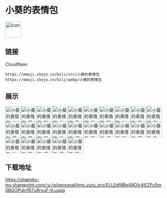 # 小葵的表情包
<img src="https://emoji.shojo.cn/bili/src/小葵的表情包/icon.png" width="50" height="50" alt="icon">

## 链接
Cloudflare:
```
https://emoji.shojo.cn/bili/src/小葵的表情包
https://emoji.shojo.cn/bili/webp/小葵的表情包
```
## 展示
<img src="https://emoji.shojo.cn/bili/src/小葵的表情包/小葵的表情包-上寿桃.png" width="50" height="50" alt="小葵的表情包-上寿桃"><img src="https://emoji.shojo.cn/bili/src/小葵的表情包/小葵的表情包-不跟你玩.png" width="50" height="50" alt="小葵的表情包-不跟你玩"><img src="https://emoji.shojo.cn/bili/src/小葵的表情包/小葵的表情包-刨地.png" width="50" height="50" alt="小葵的表情包-刨地"><img src="https://emoji.shojo.cn/bili/src/小葵的表情包/小葵的表情包-出去玩咯.png" width="50" height="50" alt="小葵的表情包-出去玩咯"><img src="https://emoji.shojo.cn/bili/src/小葵的表情包/小葵的表情包-喜欢.png" width="50" height="50" alt="小葵的表情包-喜欢"><img src="https://emoji.shojo.cn/bili/src/小葵的表情包/小葵的表情包-嗝.png" width="50" height="50" alt="小葵的表情包-嗝"><img src="https://emoji.shojo.cn/bili/src/小葵的表情包/小葵的表情包-就这.png" width="50" height="50" alt="小葵的表情包-就这"><img src="https://emoji.shojo.cn/bili/src/小葵的表情包/小葵的表情包-大声点.png" width="50" height="50" alt="小葵的表情包-大声点"><img src="https://emoji.shojo.cn/bili/src/小葵的表情包/小葵的表情包-亲亲.png" width="50" height="50" alt="小葵的表情包-亲亲"><img src="https://emoji.shojo.cn/bili/src/小葵的表情包/小葵的表情包-兔兔来咯.png" width="50" height="50" alt="小葵的表情包-兔兔来咯"><img src="https://emoji.shojo.cn/bili/src/小葵的表情包/小葵的表情包-开趴体.png" width="50" height="50" alt="小葵的表情包-开趴体"><img src="https://emoji.shojo.cn/bili/src/小葵的表情包/小葵的表情包-拜托拜托.png" width="50" height="50" alt="小葵的表情包-拜托拜托"><img src="https://emoji.shojo.cn/bili/src/小葵的表情包/小葵的表情包-屑屑你.png" width="50" height="50" alt="小葵的表情包-屑屑你"><img src="https://emoji.shojo.cn/bili/src/小葵的表情包/小葵的表情包-准备下班.png" width="50" height="50" alt="小葵的表情包-准备下班"><img src="https://emoji.shojo.cn/bili/src/小葵的表情包/小葵的表情包-打call.png" width="50" height="50" alt="小葵的表情包-打call"><img src="https://emoji.shojo.cn/bili/src/小葵的表情包/小葵的表情包-戳戳戳.png" width="50" height="50" alt="小葵的表情包-戳戳戳"><img src="https://emoji.shojo.cn/bili/src/小葵的表情包/小葵的表情包-清楚系.png" width="50" height="50" alt="小葵的表情包-清楚系"><img src="https://emoji.shojo.cn/bili/src/小葵的表情包/小葵的表情包-是是是.png" width="50" height="50" alt="小葵的表情包-是是是"><img src="https://emoji.shojo.cn/bili/src/小葵的表情包/小葵的表情包-阿巴阿巴.png" width="50" height="50" alt="小葵的表情包-阿巴阿巴"><img src="https://emoji.shojo.cn/bili/src/小葵的表情包/小葵的表情包-欧皇.png" width="50" height="50" alt="小葵的表情包-欧皇"><img src="https://emoji.shojo.cn/bili/src/小葵的表情包/小葵的表情包-生日快乐.png" width="50" height="50" alt="小葵的表情包-生日快乐"><img src="https://emoji.shojo.cn/bili/src/小葵的表情包/小葵的表情包-鹅鹅鹅鹅鹅.png" width="50" height="50" alt="小葵的表情包-鹅鹅鹅鹅鹅"><img src="https://emoji.shojo.cn/bili/src/小葵的表情包/小葵的表情包-疲惫.png" width="50" height="50" alt="小葵的表情包-疲惫"><img src="https://emoji.shojo.cn/bili/src/小葵的表情包/小葵的表情包-鸽势.png" width="50" height="50" alt="小葵的表情包-鸽势"><img src="https://emoji.shojo.cn/bili/src/小葵的表情包/小葵的表情包-我超凶的.png" width="50" height="50" alt="小葵的表情包-我超凶的">

## 下载地址

https://shamiko-my.sharepoint.com/:u:/g/personal/img_yuru_pro/EU_0dI9Be49Olc4iEZFo5m0BQOPgIn1R7uRrxuF-tLuspg